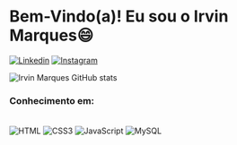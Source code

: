 # Bem-Vindo(a)! Eu sou o Irvin Marques😄

[![Linkedin](https://img.shields.io/badge/LinkedIn-0077B5?style=for-the-badge&logo=linkedin&logoColor=white)](https://www.linkedin.com/in/irvinmarques/)
[![Instagram](https://img.shields.io/badge/Instagram-E4405F?style=for-the-badge&logo=instagram&logoColor=white)](https://www.instagram.com/irvin_marques/)

![Irvin Marques GitHub stats](https://github-readme-stats.vercel.app/api?username=IrvinMoura&show_icons=true&theme=dracula&locale=pt-br)

### Conhecimento em:

<div style="display= inline_block"><br/>
    <img align="center" alt="HTML" src="https://img.shields.io/badge/HTML5-E34F26?style=for-the-badge&logo=html5&logoColor=white">
    <img align="center" alt="CSS3" src="https://img.shields.io/badge/CSS3-1572B6?style=for-the-badge&logo=css3&logoColor=white">
    <img align="center" alt="JavaScript" src="https://img.shields.io/badge/JavaScript-F7DF1E?style=for-the-badge&logo=javascript&logoColor=black">
    <img align="center" alt="MySQL" src="https://img.shields.io/badge/MySQL-00000F?style=for-the-badge&logo=mysql&logoColor=white">
</div>
